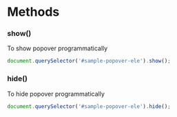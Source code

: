 # Methods

### show()

To show popover programmatically

```js
document.querySelector('#sample-popover-ele').show();
```

### hide()

To hide popover programmatically

```js
document.querySelector('#sample-popover-ele').hide();
